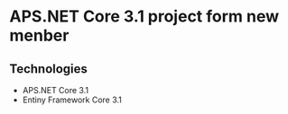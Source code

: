 # APS.NET Core 3.1 project form new menber 
## Technologies 
- APS.NET Core 3.1
- Entiny Framework Core 3.1
